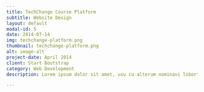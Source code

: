 ```yaml
---
title: TechChange Course Platform
subtitle: Website Design
layout: default
modal-id: 5
date: 2014-07-14
img: techchange-platform.png
thumbnail: techchange-platform.png
alt: image-alt
project-date: April 2014
client: Start Bootstrap
category: Web Development
description: Lorem ipsum dolor sit amet, usu cu alterum nominavi lobortis. At duo novum diceret. Tantas apeirian vix et, usu sanctus postulant inciderint ut, populo diceret necessitatibus in vim. Cu eum dicam feugiat noluisse.

---
```

